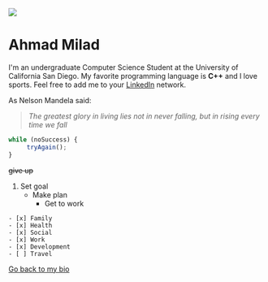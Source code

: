 
![](https://media-exp1.licdn.com/dms/image/C5603AQHZnO24rjREJw/profile-displayphoto-shrink_200_200/0/1606623656127?e=1615420800&v=beta&t=hrQsI6y0MLcoSrvXwbHwIDHzoRhpYexfCp-csQDC964)

# Ahmad Milad
I'm an undergraduate Computer Science Student at the University of California San Diego. My favorite programming language is **C++** and I love sports. 
Feel free to add me to your [LinkedIn](https://www.linkedin.com/in/ahmad-milad-b51939183/) network.

As Nelson Mandela said:
 >*The greatest glory in living lies not in never falling, but in rising every time we fall*

 ```javascript
 while (noSuccess) {
      tryAgain();
 }
 ```
  ~~give up~~
  1. Set goal
     - Make plan
       - Get to work
  ```
  - [x] Family
  - [x] Health
  - [x] Social
  - [x] Work
  - [x] Development
  - [ ] Travel 
```

  [Go back to my bio](#Ahmad-Milad)


 
